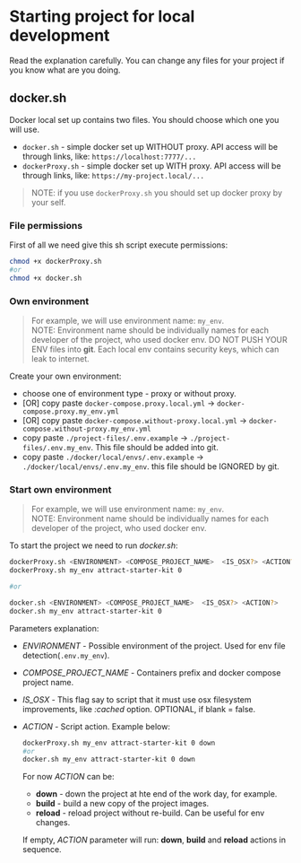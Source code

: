 Starting project for local development
===============
Read the explanation carefully. You can change any files for your project if you know what are you doing.

## docker.sh
Docker local set up contains two files. You should choose which one you will use.
- `docker.sh` - simple docker set up WITHOUT proxy. API access will be through links, like: `https://localhost:7777/...`
- `dockerProxy.sh` - simple docker set up WITH proxy. API access will be through links, like: `https://my-project.local/...`

> NOTE: if you use `dockerProxy.sh` you should set up docker proxy by your self.

### File permissions

First of all we need give this sh script execute permissions:

```bash
chmod +x dockerProxy.sh
#or
chmod +x docker.sh
``` 

### Own environment 

> For example, we will use environment name: `my_env`. \
> NOTE: Environment name should be individually names for each developer of the project, who used docker env.
> DO NOT PUSH YOUR ENV files into **git**. Each local env contains security keys, which can leak to internet.

Create your own environment:
- choose one of environment type - proxy or without proxy.
- [OR] copy paste `docker-compose.proxy.local.yml` -> `docker-compose.proxy.my_env.yml`
- [OR] copy paste `docker-compose.without-proxy.local.yml` -> `docker-compose.without-proxy.my_env.yml`
- copy paste `./project-files/.env.example` -> `./project-files/.env.my_env`. This file should be added into git.
- copy paste `./docker/local/envs/.env.example` -> `./docker/local/envs/.env.my_env`. this file should be IGNORED by git. 

### Start own environment

> For example, we will use environment name: `my_env`. \
> NOTE: Environment name should be individually names for each developer of the project, who used docker env.

To start the project we need to run *docker.sh*:

```bash
dockerProxy.sh <ENVIRONMENT> <COMPOSE_PROJECT_NAME>  <IS_OSX?> <ACTION?> 
dockerProxy.sh my_env attract-starter-kit 0

#or

docker.sh <ENVIRONMENT> <COMPOSE_PROJECT_NAME>  <IS_OSX?> <ACTION?> 
docker.sh my_env attract-starter-kit 0
```

Parameters explanation: 
- *ENVIRONMENT* - Possible environment of the project. Used for env file detection(`.env.my_env`).
- *COMPOSE_PROJECT_NAME* - Containers prefix and docker compose project name.
- *IS_OSX* - This flag say to script that it must use osx filesystem improvements, like _:cached_ option. OPTIONAL, if blank = false.
- *ACTION* - Script action.  Example below:
    ```bash
    dockerProxy.sh my_env attract-starter-kit 0 down
    #or
    docker.sh my_env attract-starter-kit 0 down   
    ```
    For now _ACTION_ can be:
    - **down** - down the project at hte end of the work day, for example.
    - **build** - build a new copy of the project images.
    - **reload** - reload project without re-build. Can be useful for env changes.
     
    If empty, _ACTION_ parameter will run: **down**, **build** and **reload** actions in sequence. 